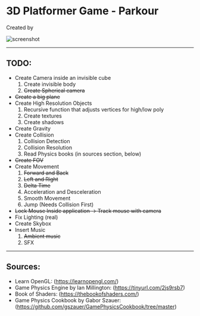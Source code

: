 # 3D Platformer Game - Parkour
Created by 

![screenshot](https://github.com/DimYfantidis/3D_platform/assets/72493069/24ace5fa-2c46-450e-86be-5562a3a67ed2)

<hr>

## **TODO**:
* Create Camera inside an invisible cube
    1. Create invisible body
    2. ~~Create Spherical camera~~
* ~~Create a big plane~~
* Create High Resolution Objects
    1. Recursive function that adjusts vertices for high/low poly
    2. Create textures
    3. Create shadows
* Create Gravity
* Create Collision
    1. Collision Detection
    2. Collision Resolution
    3. Read Physics books (in sources section, below)
* ~~Create FOV~~
* Create Movement  
    1. ~~Forward and Back~~
    2. ~~Left and Right~~
    3. ~~Delta Time~~
    4. Acceleration and Desceleration
    5. Smooth Movement
    6. Jump (Needs Collision First)
* ~~Lock Mouse Inside application -> Track mouse with camera~~
* Fix Lighting (real)
* Create Skybox
* Insert Music
    1. ~~Ambient music~~
    2. SFX

<hr>

## **Sources**:
* Learn OpenGL: (https://learnopengl.com/)
* Game Physics Engine by Ian Millington: (https://tinyurl.com/2js9rsb7)
* Book of Shaders: (https://thebookofshaders.com/)
* Game Physics Cookbook by Gabor Szauer: (https://github.com/gszauer/GamePhysicsCookbook/tree/master)
